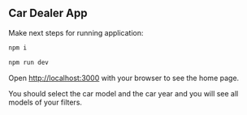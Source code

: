 ## Car Dealer App

Make next steps for running application:

```bash
npm i

npm run dev
```

Open [http://localhost:3000](http://localhost:3000) with your browser to see the home page.

You should select the car model and the car year and you will see all models of your filters.
